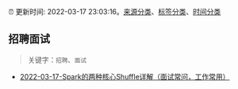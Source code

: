 :alarm_clock: 更新时间: 2022-03-17 23:03:16。[来源分类](../README.md)、[标签分类](../TAGS.md)、[时间分类](../TIMELINE.md)

## 招聘面试


> 关键字：`招聘`、`面试`



- [2022-03-17-Spark的两种核心Shuffle详解（面试常问，工作常用）](https://toutiao.io/k/e2j5m1u) 